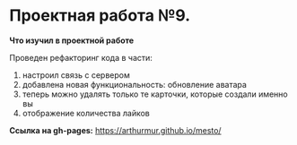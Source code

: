 # Проектная работа №9.

**Что изучил в проектной работе**

Проведен рефакторинг кода в части:

1. настроил связь с сервером
2. добавлена новая функциональность: обновление аватара
3. теперь можно удалять только те карточки, которые создали именно вы
4. отображение количества лайков

**Ссылка на gh-pages:**
https://arthurmur.github.io/mesto/
